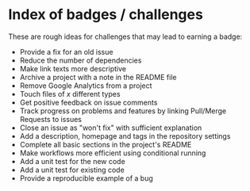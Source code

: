 # Index of badges / challenges

These are rough ideas for challenges that may lead to earning a badge:

- Provide a fix for an old issue
- Reduce the number of dependencies
- Make link texts more descriptive
- Archive a project with a note in the README file
- Remove Google Analytics from a project
- Touch files of *x* different types
- Get positive feedback on issue comments
- Track progress on problems and features by linking Pull/Merge Requests to issues
- Close an issue as "won't fix" with sufficient explanation
- Add a description, homepage and tags in the repository settings
- Complete all basic sections in the project's README
- Make workflows more efficient using conditional running
- Add a unit test for the new code
- Add a unit test for existing code
- Provide a reproducible example of a bug
